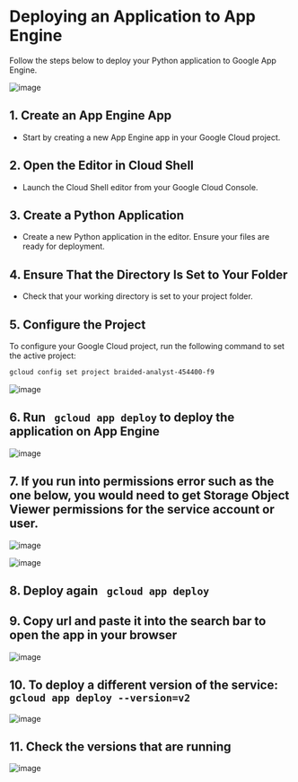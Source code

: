 # Deploying an Application to App Engine

Follow the steps below to deploy your Python application to Google App Engine.

![image](https://github.com/user-attachments/assets/b7ac0e70-1bf2-4c9f-b816-764e01043a36)

## 1. Create an App Engine App

- Start by creating a new App Engine app in your Google Cloud project.

## 2. Open the Editor in Cloud Shell

- Launch the Cloud Shell editor from your Google Cloud Console.

## 3. Create a Python Application

- Create a new Python application in the editor. Ensure your files are ready for deployment.

## 4. Ensure That the Directory Is Set to Your Folder

- Check that your working directory is set to your project folder.

## 5. Configure the Project

To configure your Google Cloud project, run the following command to set the active project:

```bash
gcloud config set project braided-analyst-454400-f9
```
![image](https://github.com/user-attachments/assets/043e139f-9dee-4081-a77e-3585faa81578)

## 6.	Run ``` gcloud app deploy```  to deploy the application on App Engine 

![image](https://github.com/user-attachments/assets/8edf2625-f440-41df-b84d-2728e515e0e0)

## 7.	If you run into permissions error such as the one below, you would need to get Storage Object Viewer permissions for the service account or user. 

![image](https://github.com/user-attachments/assets/1725b368-b5e5-4784-9a58-801a11abd845)

![image](https://github.com/user-attachments/assets/c0c36428-5ab9-47e9-953e-2f79b17623fe)

## 8.	Deploy again ``` gcloud app deploy```
## 9.	Copy url and paste it into the search bar to open the app in your browser 

 ![image](https://github.com/user-attachments/assets/e34ee2c8-fb48-4ac5-a611-40bf98da7470)

## 10. To deploy a different version of the service: ``` gcloud app deploy --version=v2 ``` 

 ![image](https://github.com/user-attachments/assets/2841e082-82ce-4a38-8151-31300c1889fc)

## 11. Check the versions that are running 

![image](https://github.com/user-attachments/assets/686e0fd5-81ca-44af-9d7f-c4f9ec8d512b)
